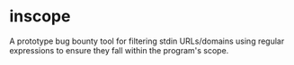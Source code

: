# inscope
A prototype bug bounty tool for filtering stdin URLs/domains using regular expressions to ensure they fall within the program's scope.
